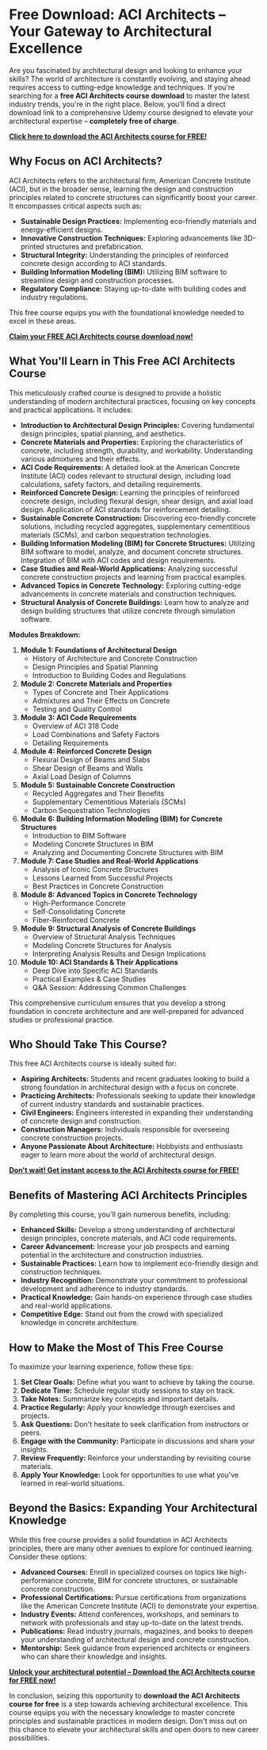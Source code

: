 # Free Download: ACI Architects – Your Gateway to Architectural Excellence

Are you fascinated by architectural design and looking to enhance your skills? The world of architecture is constantly evolving, and staying ahead requires access to cutting-edge knowledge and techniques. If you're searching for a **free ACI Architects course download** to master the latest industry trends, you're in the right place. Below, you’ll find a direct download link to a comprehensive Udemy course designed to elevate your architectural expertise – **completely free of charge**.

[**Click here to download the ACI Architects course for FREE!**](https://udemywork.com/aci-architects)

## Why Focus on ACI Architects?

ACI Architects refers to the architectural firm, American Concrete Institute (ACI), but in the broader sense, learning the design and construction principles related to concrete structures can significantly boost your career. It encompasses critical aspects such as:

*   **Sustainable Design Practices:** Implementing eco-friendly materials and energy-efficient designs.
*   **Innovative Construction Techniques:** Exploring advancements like 3D-printed structures and prefabrication.
*   **Structural Integrity:** Understanding the principles of reinforced concrete design according to ACI standards.
*   **Building Information Modeling (BIM):** Utilizing BIM software to streamline design and construction processes.
*   **Regulatory Compliance:** Staying up-to-date with building codes and industry regulations.

This free course equips you with the foundational knowledge needed to excel in these areas.

[**Claim your FREE ACI Architects course download now!**](https://udemywork.com/aci-architects)

## What You'll Learn in This Free ACI Architects Course

This meticulously crafted course is designed to provide a holistic understanding of modern architectural practices, focusing on key concepts and practical applications. It includes:

*   **Introduction to Architectural Design Principles:** Covering fundamental design principles, spatial planning, and aesthetics.
*   **Concrete Materials and Properties:** Exploring the characteristics of concrete, including strength, durability, and workability. Understanding various admixtures and their effects.
*   **ACI Code Requirements:** A detailed look at the American Concrete Institute (ACI) codes relevant to structural design, including load calculations, safety factors, and detailing requirements.
*   **Reinforced Concrete Design:** Learning the principles of reinforced concrete design, including flexural design, shear design, and axial load design. Application of ACI standards for reinforcement detailing.
*   **Sustainable Concrete Construction:** Discovering eco-friendly concrete solutions, including recycled aggregates, supplementary cementitious materials (SCMs), and carbon sequestration technologies.
*   **Building Information Modeling (BIM) for Concrete Structures:** Utilizing BIM software to model, analyze, and document concrete structures. Integration of BIM with ACI codes and design requirements.
*   **Case Studies and Real-World Applications:** Analyzing successful concrete construction projects and learning from practical examples.
*   **Advanced Topics in Concrete Technology:** Exploring cutting-edge advancements in concrete materials and construction techniques.
*   **Structural Analysis of Concrete Buildings:** Learn how to analyze and design building structures that utilize concrete through simulation software.

**Modules Breakdown:**

1.  **Module 1: Foundations of Architectural Design**
    *   History of Architecture and Concrete Construction
    *   Design Principles and Spatial Planning
    *   Introduction to Building Codes and Regulations
2.  **Module 2: Concrete Materials and Properties**
    *   Types of Concrete and Their Applications
    *   Admixtures and Their Effects on Concrete
    *   Testing and Quality Control
3.  **Module 3: ACI Code Requirements**
    *   Overview of ACI 318 Code
    *   Load Combinations and Safety Factors
    *   Detailing Requirements
4.  **Module 4: Reinforced Concrete Design**
    *   Flexural Design of Beams and Slabs
    *   Shear Design of Beams and Walls
    *   Axial Load Design of Columns
5.  **Module 5: Sustainable Concrete Construction**
    *   Recycled Aggregates and Their Benefits
    *   Supplementary Cementitious Materials (SCMs)
    *   Carbon Sequestration Technologies
6.  **Module 6: Building Information Modeling (BIM) for Concrete Structures**
    *   Introduction to BIM Software
    *   Modeling Concrete Structures in BIM
    *   Analyzing and Documenting Concrete Structures with BIM
7.  **Module 7: Case Studies and Real-World Applications**
    *   Analysis of Iconic Concrete Structures
    *   Lessons Learned from Successful Projects
    *   Best Practices in Concrete Construction
8.  **Module 8: Advanced Topics in Concrete Technology**
    *   High-Performance Concrete
    *   Self-Consolidating Concrete
    *   Fiber-Reinforced Concrete
9. **Module 9: Structural Analysis of Concrete Buildings**
    * Overview of Structural Analysis Techniques
    * Modeling Concrete Structures for Analysis
    * Interpreting Analysis Results and Design Implications
10. **Module 10: ACI Standards & Their Applications**
    * Deep Dive into Specific ACI Standards
    * Practical Examples & Case Studies
    * Q&A Session: Addressing Common Challenges

This comprehensive curriculum ensures that you develop a strong foundation in concrete architecture and are well-prepared for advanced studies or professional practice.

## Who Should Take This Course?

This free ACI Architects course is ideally suited for:

*   **Aspiring Architects:** Students and recent graduates looking to build a strong foundation in architectural design with a focus on concrete.
*   **Practicing Architects:** Professionals seeking to update their knowledge of current industry standards and sustainable practices.
*   **Civil Engineers:** Engineers interested in expanding their understanding of concrete design and construction.
*   **Construction Managers:** Individuals responsible for overseeing concrete construction projects.
*   **Anyone Passionate About Architecture:** Hobbyists and enthusiasts eager to learn more about the world of architectural design.

[**Don't wait! Get instant access to the ACI Architects course for FREE!**](https://udemywork.com/aci-architects)

## Benefits of Mastering ACI Architects Principles

By completing this course, you'll gain numerous benefits, including:

*   **Enhanced Skills:** Develop a strong understanding of architectural design principles, concrete materials, and ACI code requirements.
*   **Career Advancement:** Increase your job prospects and earning potential in the architecture and construction industries.
*   **Sustainable Practices:** Learn how to implement eco-friendly design and construction techniques.
*   **Industry Recognition:** Demonstrate your commitment to professional development and adherence to industry standards.
*   **Practical Knowledge:** Gain hands-on experience through case studies and real-world applications.
*   **Competitive Edge:** Stand out from the crowd with specialized knowledge in concrete architecture.

## How to Make the Most of This Free Course

To maximize your learning experience, follow these tips:

1.  **Set Clear Goals:** Define what you want to achieve by taking the course.
2.  **Dedicate Time:** Schedule regular study sessions to stay on track.
3.  **Take Notes:** Summarize key concepts and important details.
4.  **Practice Regularly:** Apply your knowledge through exercises and projects.
5.  **Ask Questions:** Don't hesitate to seek clarification from instructors or peers.
6.  **Engage with the Community:** Participate in discussions and share your insights.
7.  **Review Frequently:** Reinforce your understanding by revisiting course materials.
8.  **Apply Your Knowledge:** Look for opportunities to use what you've learned in real-world situations.

## Beyond the Basics: Expanding Your Architectural Knowledge

While this free course provides a solid foundation in ACI Architects principles, there are many other avenues to explore for continued learning. Consider these options:

*   **Advanced Courses:** Enroll in specialized courses on topics like high-performance concrete, BIM for concrete structures, or sustainable concrete construction.
*   **Professional Certifications:** Pursue certifications from organizations like the American Concrete Institute (ACI) to demonstrate your expertise.
*   **Industry Events:** Attend conferences, workshops, and seminars to network with professionals and stay up-to-date on the latest trends.
*   **Publications:** Read industry journals, magazines, and books to deepen your understanding of architectural design and concrete construction.
*   **Mentorship:** Seek guidance from experienced architects or engineers who can share their knowledge and insights.

[**Unlock your architectural potential – Download the ACI Architects course for FREE now!**](https://udemywork.com/aci-architects)

In conclusion, seizing this opportunity to **download the ACI Architects course for free** is a step towards achieving architectural excellence. This course equips you with the necessary knowledge to master concrete principles and sustainable practices in modern design. Don't miss out on this chance to elevate your architectural skills and open doors to new career possibilities.
